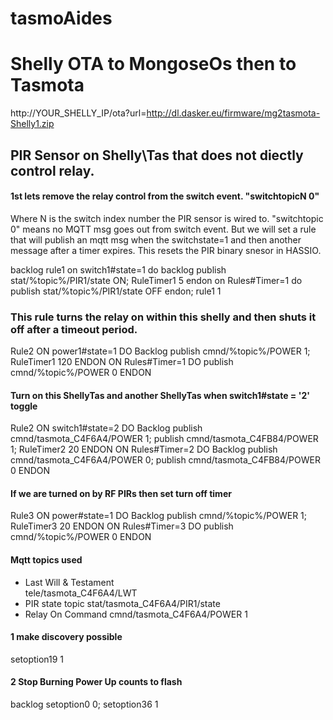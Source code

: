 # tasmoAides

# Shelly OTA to MongoseOs then to Tasmota
 http://YOUR_SHELLY_IP/ota?url=http://dl.dasker.eu/firmware/mg2tasmota-Shelly1.zip
 
 
 
 ## PIR Sensor on Shelly\Tas that does not diectly control relay.
 #### 1st lets remove the relay control from the switch event. "switchtopicN 0"
 Where N is the switch index number the PIR sensor is wired to. "switchtopic 0" means 
 no MQTT msg goes out from switch event. But we will set a rule that will publish an mqtt msg when the 
 switchstate=1 and then another message after a timer expires. This resets the PIR binary snesor in HASSIO.
 
 backlog rule1 on switch1#state=1 do backlog publish stat/%topic%/PIR1/state ON; RuleTimer1 5 endon on Rules#Timer=1 do publish stat/%topic%/PIR1/state OFF endon; rule1 1

### This rule turns the relay on within this shelly and then shuts it off after a timeout period.
Rule2   ON power1#state=1 DO Backlog publish cmnd/%topic%/POWER 1; RuleTimer1 120 ENDON   ON Rules#Timer=1 DO publish cmnd/%topic%/POWER 0 ENDON

#### Turn on this ShellyTas and another ShellyTas when switch1#state = '2' toggle
Rule2 ON switch1#state=2 DO Backlog publish cmnd/tasmota_C4F6A4/POWER 1; publish cmnd/tasmota_C4FB84/POWER 1; RuleTimer2 20 ENDON   ON Rules#Timer=2 DO Backlog publish cmnd/tasmota_C4F6A4/POWER 0; publish cmnd/tasmota_C4FB84/POWER 0 ENDON

#### If we are turned on by RF PIRs then set turn off timer
Rule3 ON power#state=1 DO Backlog publish cmnd/%topic%/POWER 1; RuleTimer3 20 ENDON ON Rules#Timer=3 DO publish cmnd/%topic%/POWER 0 ENDON


#### Mqtt topics used
- Last Will & Testament  
tele/tasmota_C4F6A4/LWT   
- PIR state topic
stat/tasmota_C4F6A4/PIR1/state   
- Relay On Command
cmnd/tasmota_C4F6A4/POWER 1   

#### 1 make discovery possible
setoption19 1
 
 #### 2 Stop Burning Power Up counts to flash
 backlog setoption0 0; setoption36 1
 
 
